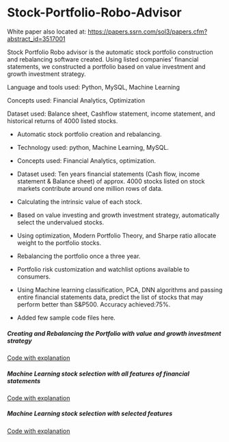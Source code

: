 # Stock-Portfolio-Robo-Advisor
White paper also located at:
https://papers.ssrn.com/sol3/papers.cfm?abstract_id=3517001

Stock Portfolio Robo advisor is the automatic stock portfolio construction and rebalancing software created. Using listed companies' financial statements, we constructed a portfolio based on value investment and growth investment strategy. 

Language and tools used: Python, MySQL, Machine Learning 

Concepts used: Financial Analytics, Optimization 

Dataset used: Balance sheet, Cashflow statement, income statement, and historical returns of 4000 listed stocks.

-	Automatic stock portfolio creation and rebalancing.
-	Technology used: python, Machine Learning, MySQL. 
-	Concepts used: Financial Analytics, optimization.
-	Dataset used: Ten years financial statements (Cash flow, income statement & Balance sheet) of approx. 4000 stocks listed on stock markets contribute around one million rows of data.
-	Calculating the intrinsic value of each stock.
-	Based on value investing and growth investment strategy, automatically select the undervalued stocks.
-	Using optimization, Modern Portfolio Theory, and Sharpe ratio allocate weight to the portfolio stocks.
-	Rebalancing the portfolio once a three year.
-	Portfolio risk customization and watchlist options available to consumers.
-	Using Machine learning classification, PCA, DNN algorithms and passing entire financial statements data, predict the list of stocks that may perform better than S&P500. Accuracy achieved:75%.

- Added few sample code files here.

##### Creating and Rebalancing the Portfolio with value and growth investment strategy
[Code with explanation](https://drive.google.com/open?id=12_o7swd6RlXgsBFGW5NbGLktIo91vJr0)

##### Machine Learning stock selection with all features of financial statements
[Code with explanation](https://drive.google.com/open?id=1Nk1mlDUBEULa85zNcoP9gh9btxLv4nmj)

##### Machine Learning stock selection with selected features
[Code with explanation](https://drive.google.com/open?id=1X3naHVxt6sRkQZ-y8WUqhPk7Qpy-zR-T)
